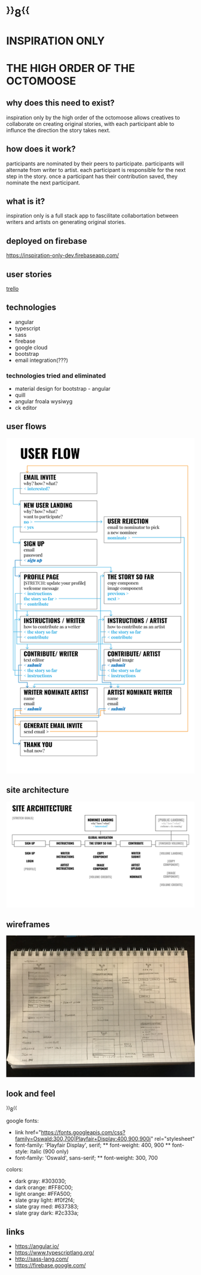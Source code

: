 # <sup>}}</sup>8<sup>{{</sup>
# INSPIRATION ONLY
# THE HIGH ORDER OF THE OCTOMOOSE

## why does this need to exist?
inspiration only by the high order of the octomoose allows creatives to collaborate on creating original stories, with each participant able to influnce the direction the story takes next. 

## how does it work?
participants are nominated by their peers to participate. participants will alternate from writer to artist. each participant is responsible for the next step in the story. once a participant has their contribution saved, they nominate the next participant.

## what is it?
inspiration only is a full stack app to fascilitate collabortation between writers and artists on generating original stories.

## deployed on firebase
https://inspiration-only-dev.firebaseapp.com/

## user stories
[trello](https://trello.com/b/6iWEWmYp/project-4-octomoose)

## technologies
* angular
* typescript
* sass
* firebase
* google cloud
* bootstrap
* email integration(???)

### technologies tried and eliminated
* material design for bootstrap - angular
* quill
* angular froala wysiwyg
* ck editor

## user flows
![user flows](user-flows-1-01.jpg)

## site architecture
![architecture](architecture-1-01.jpg)

## wireframes
![wireframes](project4-wireframes.jpg)

## look and feel
<sup>}}</sup>8<sup>{{</sup>

google fonts:
* link href="https://fonts.googleapis.com/css?family=Oswald:300,700|Playfair+Display:400,900,900i" rel="stylesheet"
* font-family: 'Playfair Display', serif;
** font-weight: 400, 900
** font-style: italic (900 only)
* font-family: 'Oswald', sans-serif;
** font-weight: 300, 700

colors:
* dark gray: #303030;
* dark orange: #FF8C00;
* light orange: #FFA500;
* slate gray light: #f0f2f4;
* slate gray med: #637383;
* slate gray dark: #2c333a;

## links
* https://angular.io/
* https://www.typescriptlang.org/
* http://sass-lang.com/
* https://firebase.google.com/
